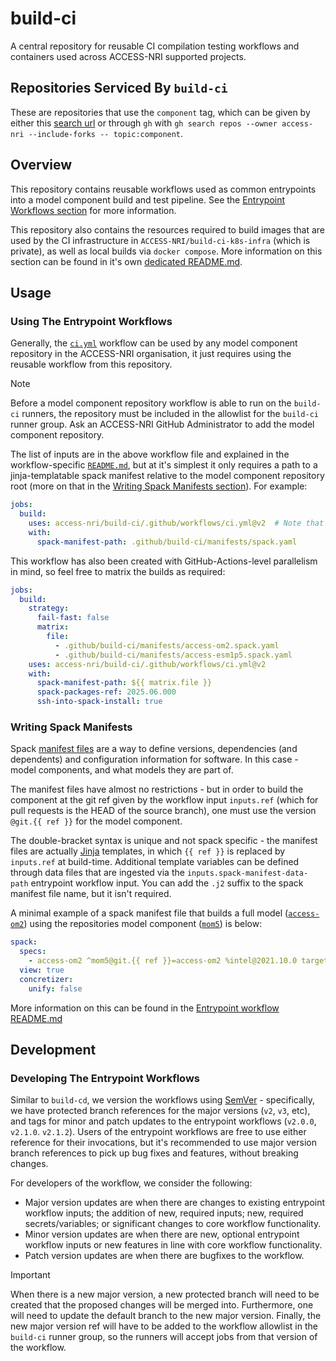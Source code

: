 # build-ci

A central repository for reusable CI compilation testing workflows and containers used across ACCESS-NRI supported projects.

## Repositories Serviced By `build-ci`

These are repositories that use the `component` tag, which can be given by either this [search url](https://github.com/search?q=org%3AACCESS-NRI%20topic%3Acomponent&type=repositories) or through `gh` with `gh search repos --owner access-nri --include-forks -- topic:component`.

## Overview

This repository contains reusable workflows used as common entrypoints into a model component build and test pipeline. See the [Entrypoint Workflows section](#using-the-entrypoint-workflows) for more information.

This repository also contains the resources required to build images that are used by the CI infrastructure in `ACCESS-NRI/build-ci-k8s-infra` (which is private), as well as local builds via `docker compose`. More information on this section can be found in it's own [dedicated README.md](./containers/README.md).

## Usage

### Using The Entrypoint Workflows

Generally, the [`ci.yml`](./.github/workflows/ci.yml) workflow can be used by any model component repository in the ACCESS-NRI organisation, it just requires using the reusable workflow from this repository.

> [!NOTE]
> Before a model component repository workflow is able to run on the `build-ci` runners, the repository must be included in the allowlist for the `build-ci` runner group. Ask an ACCESS-NRI GitHub Administrator to add the model component repository.

The list of inputs are in the above workflow file and explained in the workflow-specific [`README.md`](./.github/workflows/README.md), but at it's simplest it only requires a path to a jinja-templatable spack manifest relative to the model component repository root (more on that in the [Writing Spack Manifests section](#writing-spack-manifests)). For example:

```yaml
jobs:
  build:
    uses: access-nri/build-ci/.github/workflows/ci.yml@v2  # Note that the workflows will only be picked up by the runner if they are from @vX refs!
    with:
      spack-manifest-path: .github/build-ci/manifests/spack.yaml
```

This workflow has also been created with GitHub-Actions-level parallelism in mind, so feel free to matrix the builds as required:

```yaml
jobs:
  build:
    strategy:
      fail-fast: false
      matrix:
        file:
          - .github/build-ci/manifests/access-om2.spack.yaml
          - .github/build-ci/manifests/access-esm1p5.spack.yaml
    uses: access-nri/build-ci/.github/workflows/ci.yml@v2
    with:
      spack-manifest-path: ${{ matrix.file }}
      spack-packages-ref: 2025.06.000
      ssh-into-spack-install: true
```

### Writing Spack Manifests

Spack [manifest files](https://spack.readthedocs.io/en/latest/environments.html) are a way to define versions, dependencies (and dependents) and configuration information for software. In this case - model components, and what models they are part of.

The manifest files have almost no restrictions - but in order to build the component at the git ref given by the workflow input `inputs.ref` (which for pull requests is the HEAD of the source branch), one must use the version `@git.{{ ref }}` for the model component.

The double-bracket syntax is unique and not spack specific - the manifest files are actually [Jinja](https://palletsprojects.com/projects/jinja/) templates, in which `{{ ref }}` is replaced by `inputs.ref` at build-time. Additional template variables can be defined through data files that are ingested via the `inputs.spack-manifest-data-path` entrypoint workflow input. You can add the `.j2` suffix to the spack manifest file name, but it isn't required.

A minimal example of a spack manifest file that builds a full model ([`access-om2`](https://github.com/ACCESS-NRI/ACCESS-OM2)) using the repositories model component ([`mom5`](github.com/ACCESS-NRI/MOM5)) is below:

```yaml
spack:
  specs:
    - access-om2 ^mom5@git.{{ ref }}=access-om2 %intel@2021.10.0 target=x86_64
  view: true
  concretizer:
    unify: false
```

More information on this can be found in the [Entrypoint workflow README.md](./.github/workflows/README.md#jinja-templates-and-data)

## Development

### Developing The Entrypoint Workflows

Similar to `build-cd`, we version the workflows using [SemVer](https://semver.org/) - specifically, we have protected branch references for the major versions (`v2`, `v3`, etc), and tags for minor and patch updates to the entrypoint workflows (`v2.0.0`, `v2.1.0`. `v2.1.2`). Users of the entrypoint workflows are free to use either reference for their invocations, but it's recommended to use major version branch references to pick up bug fixes and features, without breaking changes.

For developers of the workflow, we consider the following:

* Major version updates are when there are changes to existing entrypoint workflow inputs; the addition of new, required inputs; new, required secrets/variables; or significant changes to core workflow functionality.
* Minor version updates are when there are new, optional entrypoint workflow inputs or new features in line with core workflow functionality.
* Patch version updates are when there are bugfixes to the workflow.

> [!IMPORTANT]
> When there is a new major version, a new protected branch will need to be created that the proposed changes will be merged into. Furthermore, one will need to update the default branch to the new major version. Finally, the new major version ref will have to be added to the workflow allowlist in the `build-ci` runner group, so the runners will accept jobs from that version of the workflow.
